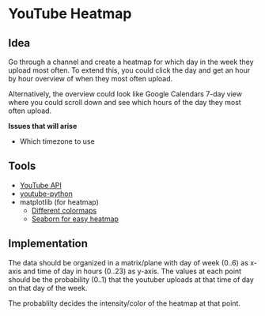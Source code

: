 # YouTube Heatmap

## Idea
Go through a channel and create a heatmap for which day in the week they upload most often. To extend this, you could click the day and get an hour by hour overview of when they most often upload. 

Alternatively, the overview could look like Google Calendars 7-day view where you could scroll down and see which hours of the day they most often upload.

**Issues that will arise**
* Which timezone to use


## Tools
* [YouTube API](https://developers.google.com/youtube/v3/docs/)
* [youtube-python](https://pypi.org/project/youtube-python/)
* matplotlib (for heatmap)
    * [Different colormaps](https://matplotlib.org/tutorials/colors/colormaps.html)
    * [Seaborn for easy heatmap](https://seaborn.pydata.org/generated/seaborn.heatmap.html)




## Implementation
The data should be organized in a matrix/plane with day of week (0..6) as x-axis and time of day in hours (0..23) as y-axis. The values at each point should be the probability (0..1) that the youtuber uploads at that time of day on that day of the week. 

The probablilty decides the intensity/color of the heatmap at that point. 